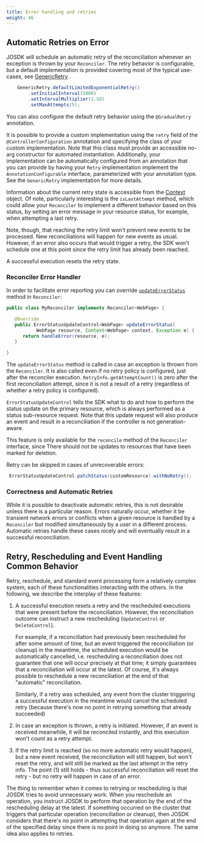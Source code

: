 ```yaml
---
title: Error handling and retries
weight: 46
---
```


## Automatic Retries on Error

JOSDK will schedule an automatic retry of the reconciliation whenever an exception is thrown by
your `Reconciler`. The retry behavior is configurable, but a default implementation is provided
covering most of the typical use-cases, see
[GenericRetry](https://github.com/java-operator-sdk/java-operator-sdk/blob/master/operator-framework-core/src/main/java/io/javaoperatorsdk/operator/processing/retry/GenericRetry.java)
.

```java
    GenericRetry.defaultLimitedExponentialRetry()
        .setInitialInterval(5000)
        .setIntervalMultiplier(1.5D)
        .setMaxAttempts(5);
```

You can also configure the default retry behavior using the `@GradualRetry` annotation.

It is possible to provide a custom implementation using the `retry` field of the
`@ControllerConfiguration` annotation and specifying the class of your custom implementation.
Note that this class must provide an accessible no-arg constructor for automated
instantiation. Additionally, your implementation can be automatically configured from an
annotation that you can provide by having your `Retry` implementation implement the
`AnnotationConfigurable` interface, parameterized with your annotation type. See the
`GenericRetry` implementation for more details.

Information about the current retry state is accessible from
the [Context](https://github.com/java-operator-sdk/java-operator-sdk/blob/master/operator-framework-core/src/main/java/io/javaoperatorsdk/operator/api/Context.java)
object. Of note, particularly interesting is the `isLastAttempt` method, which could allow your
`Reconciler` to implement a different behavior based on this status, by setting an error message
in your resource status, for example, when attempting a last retry.

Note, though, that reaching the retry limit won't prevent new events to be processed. New
reconciliations will happen for new events as usual. However, if an error also occurs that
would trigger a retry, the SDK won't schedule one at this point since the retry limit
has already been reached.

A successful execution resets the retry state.

### Reconciler Error Handler

In order to facilitate error reporting you can override [`updateErrorStatus`](https://github.com/operator-framework/java-operator-sdk/blob/main/operator-framework-core/src/main/java/io/javaoperatorsdk/operator/api/reconciler/Reconciler.java#L52)
method in `Reconciler`:

```java
public class MyReconciler implements Reconciler<WebPage> {

   @Override
   public ErrorStatusUpdateControl<WebPage> updateErrorStatus(
           WebPage resource, Context<WebPage> context, Exception e) {
      return handleError(resource, e);
   }

}
```

The `updateErrorStatus` method is called in case an exception is thrown from the `Reconciler`. It is
also called even if no retry policy is configured, just after the reconciler execution.
`RetryInfo.getAttemptCount()` is zero after the first reconciliation attempt, since it is not a
result of a retry (regardless of whether a retry policy is configured).

`ErrorStatusUpdateControl` tells the SDK what to do and how to perform the status
update on the primary resource, which is always performed as a status sub-resource request. Note that
this update request will also produce an event and result in a reconciliation if the
controller is not generation-aware.

This feature is only available for the `reconcile` method of the `Reconciler` interface, since
There should not be updates to resources that have been marked for deletion.

Retry can be skipped in cases of unrecoverable errors:

```java
 ErrorStatusUpdateControl.patchStatus(customResource).withNoRetry();
```

### Correctness and Automatic Retries

While it is possible to deactivate automatic retries, this is not desirable unless there is a particular reason.
Errors naturally occur, whether it be transient network errors or conflicts
when a given resource is handled by a `Reconciler` but modified simultaneously by a user in
a different process. Automatic retries handle these cases nicely and will eventually result in a
successful reconciliation.

## Retry, Rescheduling and Event Handling Common Behavior

Retry, reschedule, and standard event processing form a relatively complex system, each of these
functionalities interacting with the others. In the following, we describe the interplay of
these features:

1. A successful execution resets a retry and the rescheduled executions that were present before
   the reconciliation. However, the reconciliation outcome can instruct a new rescheduling (`UpdateControl` or `DeleteControl`).

   For example, if a reconciliation had previously been rescheduled for after some amount of time, but an event triggered
   the reconciliation (or cleanup) in the meantime, the scheduled execution would be automatically cancelled, i.e.
   rescheduling a reconciliation does not guarantee that one will occur precisely at that time; it simply guarantees that a reconciliation will occur at the latest.
   Of course, it's always possible to reschedule a new reconciliation at the end of that "automatic" reconciliation.

   Similarly, if a retry was scheduled, any event from the cluster triggering a successful execution in the meantime
   would cancel the scheduled retry (because there's now no point in retrying something that already succeeded)

3. In case an exception is thrown, a retry is initiated. However, if an event is received
   meanwhile, it will be reconciled instantly, and this execution won't count as a retry attempt.
4. If the retry limit is reached (so no more automatic retry would happen), but a new event
   received, the reconciliation will still happen, but won't reset the retry, and will still be
   marked as the last attempt in the retry info. The point (1) still holds - thus successful reconciliation will reset the retry - but no retry will happen in case of an error.
   
The thing to remember when it comes to retrying or rescheduling is that JOSDK tries to avoid unnecessary work. When
you reschedule an operation, you instruct JOSDK to perform that operation by the end of the rescheduling
delay at the latest. If something occurred on the cluster that triggers that particular operation (reconciliation or cleanup), then
JOSDK considers that there's no point in attempting that operation again at the end of the specified delay since there
is no point in doing so anymore. The same idea also applies to retries.
